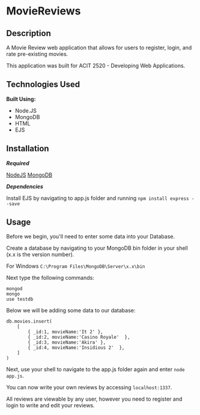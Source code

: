 # MovieReviews

## Description
A Movie Review web application that allows for users to register, login, and rate pre-existing movies. 

This application was built for ACIT 2520 - Developing Web Applications.

## Technologies Used

**Built Using:**
  - Node.JS
  - MongoDB
  - HTML
  - EJS

## Installation

**_Required_**

[NodeJS](https://nodejs.org/en/)
[MongoDB](https://www.mongodb.com/try/download/community)

**_Dependencies_**

Install EJS by navigating to app.js folder and running `npm install express --save`

## Usage

Before we begin, you'll need to enter some data into your Database. 

Create a database by navigating to your MongoDB bin folder in your shell (x.x is the version number). 

For Windows `C:\Program Files\MongoDB\Server\x.x\bin`


Next type the following commands:

```
mongod
mongo
use testdb
```


Below we will be adding some data to our database:

```
db.movies.insert(
    [
        { _id:1, movieName:'It 2' },
        { _id:2, movieName:'Casino Royale'  },
        { _id:3, movieName:'Akira' },
        { _id:4, movieName:'Insidious 2'  },
    ]
)
```

Next, use your shell to navigate to the app.js folder again and enter `node app.js`.

You can now write your own reviews by accessing `localhost:1337`. 

All reviews are viewable by any user, however you need to register and login to write and edit your reviews.
